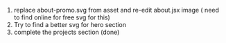 1. replace about-promo.svg from asset and re-edit about.jsx image ( need to find online for free svg for this)
2. Try to find a better svg for hero section
3. complete the projects section (done)